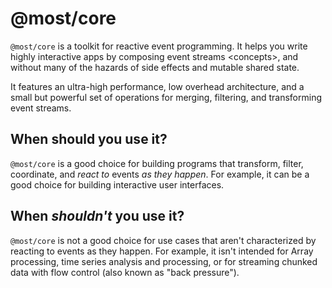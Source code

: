 @most/core
==========

`@most/core` is a toolkit for reactive event programming. It helps you
write highly interactive apps by composing event streams \<concepts\>,
and without many of the hazards of side effects and mutable shared
state.

It features an ultra-high performance, low overhead architecture, and a
small but powerful set of operations for merging, filtering, and
transforming event streams.

When should you use it?
-----------------------

`@most/core` is a good choice for building programs that transform,
filter, coordinate, and *react to* events *as they happen*. For example,
it can be a good choice for building interactive user interfaces.

When *shouldn't* you use it?
----------------------------

`@most/core` is not a good choice for use cases that aren't
characterized by reacting to events as they happen. For example, it
isn't intended for Array processing, time series analysis and
processing, or for streaming chunked data with flow control (also known
as "back pressure").
